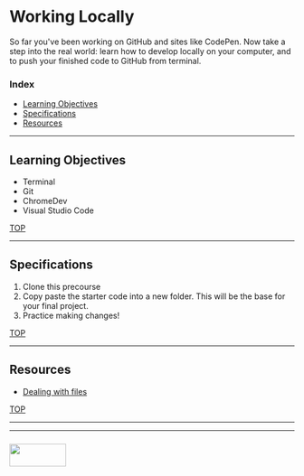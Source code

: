 #  Working Locally

So far you've been working on GitHub and sites like CodePen.  Now take a step into the real world: learn how to develop locally on your computer, and to push your finished code to GitHub from terminal.


### Index
* [Learning Objectives](#learning-objectives)
* [Specifications](#specifications)
* [Resources](#resources)

---

## Learning Objectives

* Terminal 
* Git
* ChromeDev
* Visual Studio Code

[TOP](#index)

---

## Specifications

1. Clone this precourse
2. Copy paste the starter code into a new folder. This will be the base for your final project.
3. Practice making changes!

[TOP](#index)

---

## Resources


* [Dealing with files](https://developer.mozilla.org/en-US/docs/Learn/Getting_started_with_the_web/Dealing_with_files)


[TOP](#index)

___
___
### <a href="http://elewa.education/blog" target="_blank"><img src="https://user-images.githubusercontent.com/18554853/34921062-506450ae-f97d-11e7-875f-6feeb26ad72d.png" width="100" height="40"/></a>


